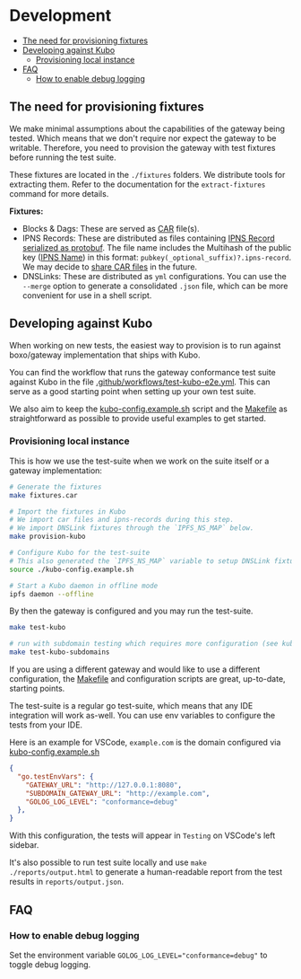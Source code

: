 # Development

- [The need for provisioning fixtures](#the-need-for-provisioning-fixtures)
- [Developing against Kubo](#developing-against-kubo)
  - [Provisioning local instance](#provisioning-local-instance)
- [FAQ](#faq)
  - [How to enable debug logging](#how-to-enable-debug-logging)

## The need for provisioning fixtures

We make minimal assumptions about the capabilities of the gateway being tested.
Which means that we don't require nor expect the gateway to be writable.
Therefore, you need to provision the gateway with test fixtures before running
the test suite.

These fixtures are located in the `./fixtures` folders. We distribute tools for
extracting them. Refer to the documentation for the `extract-fixtures` command
for more details.

**Fixtures:**

- Blocks & Dags: These are served as [CAR](https://ipld.io/specs/transport/car/) file(s).
- IPNS Records: These are distributed as files containing [IPNS Record](https://specs.ipfs.tech/ipns/ipns-record/#ipns-record) [serialized as protobuf](https://specs.ipfs.tech/ipns/ipns-record/#record-serialization-format). The file name includes the Multihash of the public key ([IPNS Name](https://specs.ipfs.tech/ipns/ipns-record/#ipns-name)) in this format: `pubkey(_optional_suffix)?.ipns-record`. We may decide to [share CAR files](https://github.com/ipfs/specs/issues/369) in the future.
- DNSLinks: These are distributed as `yml` configurations. You can use the `--merge` option to generate a consolidated `.json` file, which can be more convenient for use in a shell script.

## Developing against Kubo

When working on new tests, the easiest way to provision is to run against
boxo/gateway implementation that ships with Kubo.

You can find the workflow that runs the gateway conformance test suite against
Kubo in the file
[.github/workflows/test-kubo-e2e.yml](.github/workflows/test-kubo-e2e.yml).
This can serve as a good starting point when setting up your own test suite.

We also aim to keep the [kubo-config.example.sh](kubo-config.example.sh)
script and the [Makefile](Makefile) as straightforward as possible to provide
useful examples to get started.

### Provisioning local instance

This is how we use the test-suite when we work on the suite itself or a gateway implementation:

```sh
# Generate the fixtures
make fixtures.car

# Import the fixtures in Kubo
# We import car files and ipns-records during this step.
# We import DNSLink fixtures through the `IPFS_NS_MAP` below. 
make provision-kubo

# Configure Kubo for the test-suite
# This also generated the `IPFS_NS_MAP` variable to setup DNSLink fixtures
source ./kubo-config.example.sh

# Start a Kubo daemon in offline mode
ipfs daemon --offline
```

By then the gateway is configured and you may run the test-suite.

```sh
make test-kubo

# run with subdomain testing which requires more configuration (see kubo-config.example.sh)
make test-kubo-subdomains
```

If you are using a different gateway and would like to use a different configuration, the [Makefile](./Makefile) and configuration scripts are great, up-to-date, starting points.

The test-suite is a regular go test-suite, which means that any IDE integration will work as-well.
You can use env variables to configure the tests from your IDE.

Here is an example for VSCode, `example.com` is the domain configured via [kubo-config.example.sh](./kubo-config.example.sh)

```json
{
  "go.testEnvVars": {
    "GATEWAY_URL": "http://127.0.0.1:8080",
    "SUBDOMAIN_GATEWAY_URL": "http://example.com",
    "GOLOG_LOG_LEVEL": "conformance=debug"
  },
}
```

With this configuration, the tests will appear in `Testing` on VSCode's left sidebar.

It's also possible to run test suite locally and use `make ./reports/output.html` to generate a human-readable report from the test results in `reports/output.json`.

## FAQ

### How to enable debug logging

Set the environment variable `GOLOG_LOG_LEVEL="conformance=debug"` to toggle debug logging.

